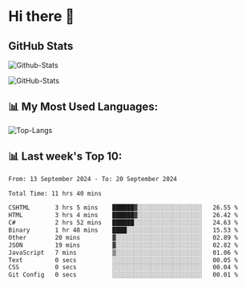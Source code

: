 # Hi there 👋

## GitHub Stats
![Github-Stats](https://github-readme-stats-sigma-five.vercel.app/api?username=ltorson&show_icons=true&theme=radical&count_private=true&show=reviews,discussions_started,discussions_answered,prs_merged,prs_merged_percentage)

![GitHub-Stats](https://github-readme-stats.vercel.app/api/wakatime?username=LeeTorson&theme=synthwave&size_weight=0.5&count_weight=0.5&title_color=36F9F6&langs_count=10&count_private=true)

## 📊 My Most Used Languages:
![Top-Langs](https://github-readme-stats-sigma-five.vercel.app/api/top-langs/?username=LTorson&layout=compact&langs_count=10)


## 📊 Last week's Top 10:
<!--START_SECTION:waka-->

```txt
From: 13 September 2024 - To: 20 September 2024

Total Time: 11 hrs 40 mins

CSHTML       3 hrs 5 mins    ██████▓░░░░░░░░░░░░░░░░░░   26.55 %
HTML         3 hrs 4 mins    ██████▓░░░░░░░░░░░░░░░░░░   26.42 %
C#           2 hrs 52 mins   ██████░░░░░░░░░░░░░░░░░░░   24.63 %
Binary       1 hr 48 mins    ████░░░░░░░░░░░░░░░░░░░░░   15.53 %
Other        20 mins         ▓░░░░░░░░░░░░░░░░░░░░░░░░   02.89 %
JSON         19 mins         ▓░░░░░░░░░░░░░░░░░░░░░░░░   02.82 %
JavaScript   7 mins          ▒░░░░░░░░░░░░░░░░░░░░░░░░   01.06 %
Text         0 secs          ░░░░░░░░░░░░░░░░░░░░░░░░░   00.05 %
CSS          0 secs          ░░░░░░░░░░░░░░░░░░░░░░░░░   00.04 %
Git Config   0 secs          ░░░░░░░░░░░░░░░░░░░░░░░░░   00.01 %
```

<!--END_SECTION:waka-->
